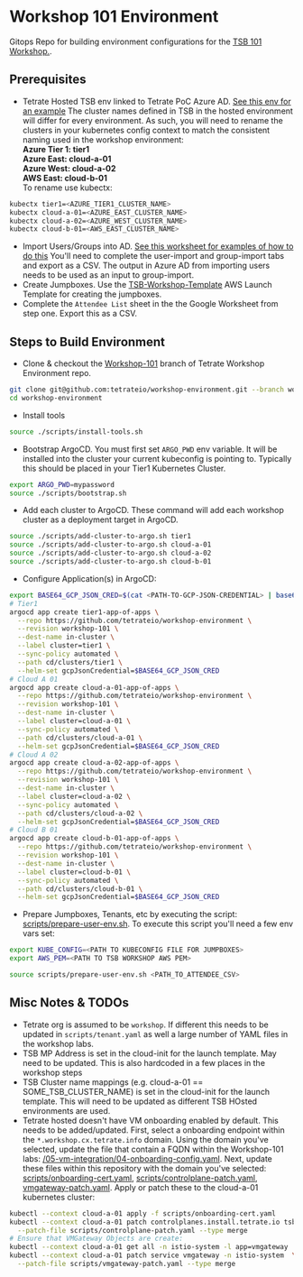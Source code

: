 # Workshop 101 Environment
Gitops Repo for building environment configurations for the [TSB 101 Workshop.](https://github.com/tetrateio/workshop-101).

## Prerequisites
- Tetrate Hosted TSB env linked to Tetrate PoC Azure AD.  [See this env for an example](https://github.com/liamawhite/tetrate/blob/7db57b3f83649da34264abf21d58fef635484290/cloud/projects/hosted/configuration/index.ts#L96-L124)  The cluster names defined in TSB in the hosted environment will differ for every environment.  As such, you will need to rename the clusters in your kubernetes config context to match the consistent naming used in the workshop environment:  
**Azure Tier 1: tier1**  
**Azure East: cloud-a-01**  
**Azure West: cloud-a-02**   
**AWS East: cloud-b-01**  
To rename use kubectx:    
```bash  
kubectx tier1=<AZURE_TIER1_CLUSTER_NAME>  
kubectx cloud-a-01=<AZURE_EAST_CLUSTER_NAME>  
kubectx cloud-a-02=<AZURE_WEST_CLUSTER_NAME>  
kubectx cloud-b-01=<AWS_EAST_CLUSTER_NAME>  
```

- Import Users/Groups into AD.  [See this worksheet for examples of how to do this](https://docs.google.com/spreadsheets/d/1l1hoYYM4VuMAAnS9s1cAETAP7kXPB41A9Az3C-iSCEQ/edit#gid=222245595)  You'll need to complete the user-import and group-import tabs and export as a CSV.  The output in Azure AD from importing users needs to be used as an input to group-import.
- Create Jumpboxes.  Use the [TSB-Workshop-Template](https://us-east-2.console.aws.amazon.com/ec2/v2/home?region=us-east-2#LaunchTemplateDetails:launchTemplateId=lt-00618441ea7d113be) AWS Launch Template for creating the jumpboxes.
- Complete the `Attendee List` sheet in the the Google Worksheet from step one.  Export this as a CSV.

## Steps to Build Environment
- Clone & checkout the [Workshop-101](https://github.com/tetrateio/workshop-environment/tree/workshop-101) branch of Tetrate Workshop Environment repo.  
```bash
git clone git@github.com:tetrateio/workshop-environment.git --branch workshop-101
cd workshop-environment  
```

- Install tools
```bash
source ./scripts/install-tools.sh
```

- Bootstrap ArgoCD.  You must first set `ARGO_PWD` env variable.  It will be installed into the cluster your current kubeconfig is pointing to.  Typically this should be placed in your Tier1 Kubernetes Cluster.
```bash
export ARGO_PWD=mypassword
source ./scripts/bootstrap.sh
```

- Add each cluster to ArgoCD.  These command will add each workshop cluster as a deployment target in ArgoCD.  
```bash
source ./scripts/add-cluster-to-argo.sh tier1
source ./scripts/add-cluster-to-argo.sh cloud-a-01
source ./scripts/add-cluster-to-argo.sh cloud-a-02
source ./scripts/add-cluster-to-argo.sh cloud-b-01
```

- Configure Application(s) in ArgoCD:
```bash
export BASE64_GCP_JSON_CRED=$(cat <PATH-TO-GCP-JSON-CREDENTIAL> | base64)
# Tier1
argocd app create tier1-app-of-apps \
  --repo https://github.com/tetrateio/workshop-environment \
  --revision workshop-101 \
  --dest-name in-cluster \
  --label cluster=tier1 \
  --sync-policy automated \
  --path cd/clusters/tier1 \
  --helm-set gcpJsonCredential=$BASE64_GCP_JSON_CRED
# Cloud A 01
argocd app create cloud-a-01-app-of-apps \
  --repo https://github.com/tetrateio/workshop-environment \
  --revision workshop-101 \
  --dest-name in-cluster \
  --label cluster=cloud-a-01 \
  --sync-policy automated \
  --path cd/clusters/cloud-a-01 \
  --helm-set gcpJsonCredential=$BASE64_GCP_JSON_CRED
# Cloud A 02
argocd app create cloud-a-02-app-of-apps \
  --repo https://github.com/tetrateio/workshop-environment \
  --revision workshop-101 \
  --dest-name in-cluster \
  --label cluster=cloud-a-02 \
  --sync-policy automated \
  --path cd/clusters/cloud-a-02 \
  --helm-set gcpJsonCredential=$BASE64_GCP_JSON_CRED
# Cloud B 01
argocd app create cloud-b-01-app-of-apps \
  --repo https://github.com/tetrateio/workshop-environment \
  --revision workshop-101 \
  --dest-name in-cluster \
  --label cluster=cloud-b-01 \
  --sync-policy automated \
  --path cd/clusters/cloud-b-01 \
  --helm-set gcpJsonCredential=$BASE64_GCP_JSON_CRED
```

- Prepare Jumpboxes, Tenants, etc by executing the script: [scripts/prepare-user-env.sh](scripts/prepare-user-env.sh).  To execute this script you'll need a few env vars set:  
```bash
export KUBE_CONFIG=<PATH TO KUBECONFIG FILE FOR JUMPBOXES>
export AWS_PEM=<PATH TO TSB WORKSHOP AWS PEM>
```
```bash
source scripts/prepare-user-env.sh <PATH_TO_ATTENDEE_CSV>
```

## Misc Notes & TODOs
- Tetrate org is assumed to be `workshop`.  If different this needs to be updated in `scripts/tenant.yaml` as well a large number of YAML files in the workshop labs.
- TSB MP Address is set in the cloud-init for the launch template.  May need to be updated.  This is also hardcoded in a few places in the workshop steps
- TSB Cluster name mappings (e.g. cloud-a-01 == SOME_TSB_CLUSTER_NAME) is set in the cloud-init for the launch template.  This will need to be updated as different TSB HOsted environments are used.
- Tetrate hosted doesn't have VM onboarding enabled by default.  This needs to be added/updated.  First, select a onboarding endpoint within the `*.workshop.cx.tetrate.info` domain.  Using the domain you've selected, update the file that contain a FQDN within the Workshop-101 labs: [/05-vm-integration/04-onboarding-config.yaml](https://github.com/tetrateio/workshop-101/blob/main/05-vm-integration/04-onboarding-config.yaml).  Next, update these files within this repository with the domain you've selected: [scripts/onboarding-cert.yaml](https://github.com/tetrateio/workshop-environment/blob/workshop-101/scripts/onboarding-cert.yaml), [scripts/controlplane-patch.yaml](https://github.com/tetrateio/workshop-environment/blob/workshop-101/scripts/controlplane-patch.yaml), [vmgateway-patch.yaml](https://github.com/tetrateio/workshop-environment/blob/workshop-101/scripts/vmgateway-patch.yaml).  Apply or patch these to the cloud-a-01 kubernetes cluster:  
```bash
kubectl --context cloud-a-01 apply -f scripts/onboarding-cert.yaml
kubectl --context cloud-a-01 patch controlplanes.install.tetrate.io tsb -n istio-system \
  --patch-file scripts/controlplane-patch.yaml --type merge
# Ensure that VMGateway Objects are create:
kubectl --context cloud-a-01 get all -n istio-system -l app=vmgateway
kubectl --context cloud-a-01 patch service vmgateway -n istio-system  \
  --patch-file scripts/vmgateway-patch.yaml --type merge
```
